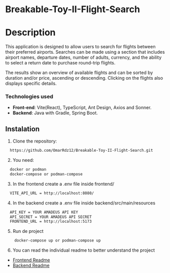 # Breakable-Toy-II-Flight-Search
# Description
This application is designed to allow users to search for flights between their preferred airports. Searches can be made using a section that includes airport names, departure dates, number of adults, currency, and the ability to select a return date to purchase round-trip flights.

The results show an overview of available flights and can be sorted by duration and/or price, ascending or descending. Clicking on the flights also displays specific details.

### Technologies used
- **Front-end**: Vite(React), TypeScript, Ant Design, Axios and Sonner.
- **Backend**: Java with Gradle, Spring Boot.

## Instalation
1. Clone the repository:
```bash
  https://github.com/OmarRdz12/Breakable-Toy-II-Flight-Search.git
```
2. You need:
```bash
  docker or podman
  docker-compose or podman-compose
```
3. In the frontend create a .env file inside frontend/
```bash
  VITE_API_URL = http://localhost:8080/
```
4. In the backend create a .env file inside backend/src/main/resources
```bash
  API_KEY = YOUR AMADEUS API KEY
  API_SECRET = YOUR AMADEUS API SECRET
  FRONTEND_URL = http://localhost:5173
```
5. Run de project
```bash
    docker-compose up or podman-compose up
```
6. You can read the individual readme to better understand the project
- [Frontend Readme](frontend/README.md)
- [Backend Readme](backend/README.md)
